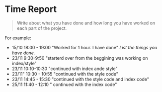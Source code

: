 # Time Report

> Write about what you have done and how long you have worked on each part of the project.

For example: 

- 15/10 18:00 - 19:00 "Worked for 1 hour. I have done"
   *List the things you have done.*
- 23/11 9:30-9:50 "starterd over from the beggining was working on index/style"
- 23/11 10:10-10:30 "continued with index ande style"
- 23/11" 10:30 - 10:55 "continued with the style code"
- 23/11 14:45 - 15:30 "continued with the style code and index code"
- 25/11 11:40 - 12:10 " continued with the index code"